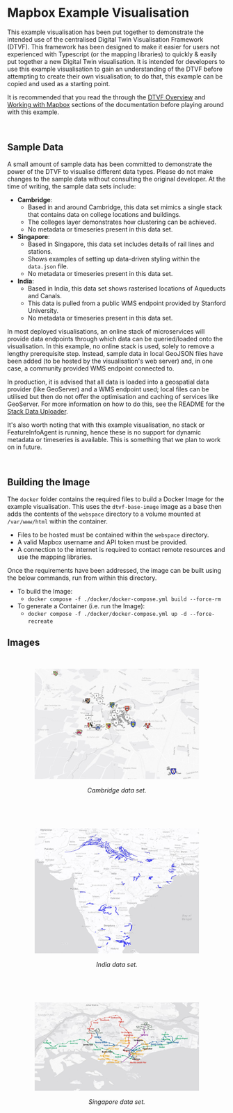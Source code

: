 # Mapbox Example Visualisation

This example visualisation has been put together to demonstrate the intended use of the centralised Digital Twin Visualisation Framework (DTVF). This framework has been designed to make it easier for users not experienced with Typescript (or the mapping libraries) to quickly & easily put together a new Digital Twin visualisation. It is intended for developers to use this example visualisation to gain an understanding of the DTVF before attempting to create their own visualisation; to do that, this example can be copied and used as a starting point.

It is recommended that you read the through the [DTVF Overview](../docs/overview.md) and [Working with Mapbox](../docs/mapbox.md) sections of the documentation before playing around with this example.

<br/>

## Sample Data

A small amount of sample data has been committed to demonstrate the power of the DTVF to visualise different data types. Please do not make changes to the sample data without consulting the original developer. At the time of writing, the sample data sets include:

- **Cambridge**:
  - Based in and around Cambridge, this data set mimics a single stack that contains data on college locations and buildings.
  - The colleges layer demonstrates how clustering can be achieved.
  - No metadata or timeseries present in this data set.
- **Singapore**:
  - Based in Singapore, this data set includes details of rail lines and stations.
  - Shows examples of setting up data-driven styling within the `data.json` file.
  - No metadata or timeseries present in this data set.
- **India**:
  - Based in India, this data set shows rasterised locations of Aqueducts and Canals.
  - This data is pulled from a public WMS endpoint provided by Stanford University.
  - No metadata or timeseries present in this data set.

In most deployed visualisations, an online stack of microservices will provide data endpoints through which data can be queried/loaded onto the visualisation. In this example, no online stack is used, solely to remove a lengthy prerequisite step. Instead, sample data in local GeoJSON files have been added (to be hosted by the visualisation's web server) and, in one case, a community provided WMS endpoint connected to.

In production, it is advised that all data is loaded into a geospatial data provider (like GeoServer) and a WMS endpoint used; local files can be utilised but then do not offer the optimisation and caching of services like GeoServer. For more information on how to do this, see the README for the [Stack Data Uploader](https://github.com/cambridge-cares/TheWorldAvatar/tree/main/Deploy/stacks/dynamic/stack-data-uploader).

It's also worth noting that with this example visualisation, no stack or FeatureInfoAgent is running, hence these is no support for dynamic metadata or timeseries is available. This is something that we plan to work on in future.

<br/>

## Building the Image

The `docker` folder contains the required files to build a Docker Image for the example visualisation. This uses the `dtvf-base-image` image as a base then adds the contents of the `webspace` directory to a volume mounted at `/var/www/html` within the container.

- Files to be hosted must be contained within the `webspace` directory.
- A valid Mapbox username and API token must be provided.
- A connection to the internet is required to contact remote resources and use the mapping libraries.

Once the requirements have been addressed, the image can be built using the below commands, run from within this directory.

- To build the Image:
  - `docker compose -f ./docker/docker-compose.yml build --force-rm`
- To generate a Container (i.e. run the Image):
  - `docker compose -f ./docker/docker-compose.yml up -d --force-recreate`


## Images

<br/>
<p align="center">
 <img src="../docs/img/sample-cambridge.JPG" alt="Cambridge data set" width="75%"/>
</p>
<p align="center">
 <em>Cambridge data set.</em><br/><br/><br/>
</p>

<br/>
<p align="center">
 <img src="../docs/img/sample-india.JPG" alt="India data set" width="75%"/>
</p>
<p align="center">
 <em>India data set.</em><br/><br/><br/>
</p>

<br/>
<p align="center">
 <img src="../docs/img/sample-singapore.JPG" alt="Singapore data set" width="75%"/>
</p>
<p align="center">
 <em>Singapore data set.</em><br/><br/><br/>
</p>

